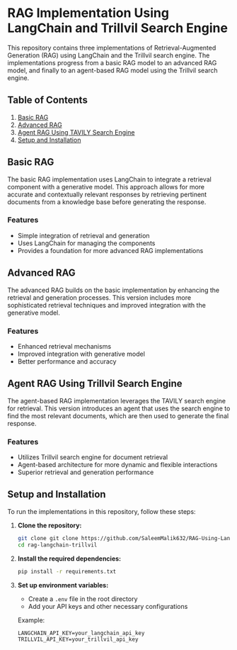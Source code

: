 # RAG Implementation Using LangChain and Trillvil Search Engine

This repository contains three implementations of Retrieval-Augmented Generation (RAG) using LangChain and the Trillvil search engine. The implementations progress from a basic RAG model to an advanced RAG model, and finally to an agent-based RAG model using the Trillvil search engine.

## Table of Contents

1. [Basic RAG](./Basic%20RaG/Basic%20RAG.ipynb)
2. [Advanced RAG](./Advance%20RAG/Advance%20RAG%20Saleem%20Malik.ipynb)
3. [Agent RAG Using TAVILY Search Engine](./RAG%20With%20Agent/RAG_Langchain_Agents%20%20with%20PDF%20Data.ipynb)
4. [Setup and Installation](./requirements.txt)
 

## Basic RAG

The basic RAG implementation uses LangChain to integrate a retrieval component with a generative model. This approach allows for more accurate and contextually relevant responses by retrieving pertinent documents from a knowledge base before generating the response.

### Features
- Simple integration of retrieval and generation
- Uses LangChain for managing the components
- Provides a foundation for more advanced RAG implementations

## Advanced RAG

The advanced RAG builds on the basic implementation by enhancing the retrieval and generation processes. This version includes more sophisticated retrieval techniques and improved integration with the generative model.

### Features
- Enhanced retrieval mechanisms
- Improved integration with generative model
- Better performance and accuracy

## Agent RAG Using Trillvil Search Engine

The agent-based RAG implementation leverages the TAVILY search engine for retrieval. This version introduces an agent that uses the search engine to find the most relevant documents, which are then used to generate the final response.

### Features
- Utilizes Trillvil search engine for document retrieval
- Agent-based architecture for more dynamic and flexible interactions
- Superior retrieval and generation performance

## Setup and Installation

To run the implementations in this repository, follow these steps:

1. **Clone the repository:**
    ```bash
    git clone git clone https://github.com/SaleemMalik632/RAG-Using-LangChain.git
    cd rag-langchain-trillvil
    ```

2. **Install the required dependencies:**
    ```bash
    pip install -r requirements.txt
    ```

3. **Set up environment variables:**
    - Create a `.env` file in the root directory
    - Add your API keys and other necessary configurations

    Example:
    ```env
    LANGCHAIN_API_KEY=your_langchain_api_key
    TRILLVIL_API_KEY=your_trillvil_api_key
    ```